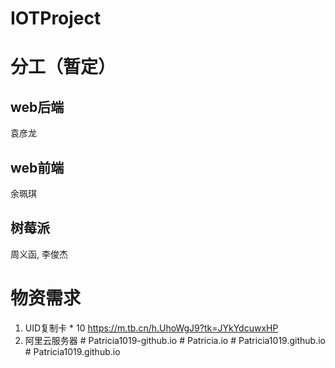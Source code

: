 # IOTProject

# 分工（暂定）
## web后端
袁彦龙
## web前端
余珮琪
## 树莓派
周义函, 李俊杰

# 物资需求
1. UID复制卡 * 10 https://m.tb.cn/h.UhoWgJ9?tk=JYkYdcuwxHP
2. 阿里云服务器
#   P a t r i c i a 1 0 1 9 - g i t h u b . i o  
 #   P a t r i c i a . i o  
 #   P a t r i c i a 1 0 1 9 . g i t h u b . i o  
 #   P a t r i c i a 1 0 1 9 . g i t h u b . i o  
 